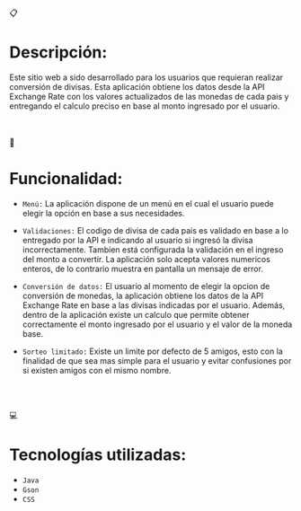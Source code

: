 <br></br>
:clipboard:<h1>Descripción:</h1>
<p>Este sitio web a sido desarrollado para los usuarios que requieran realizar conversión de divisas.
Esta aplicación obtiene los datos desde la API Exchange Rate con los valores actualizados de las monedas de cada pais y entregando el calculo preciso en base al monto ingresado por el usuario.</p>

<br></br>
:wrench:<h1>Funcionalidad:</h1>
- `Menú:`
La aplicación dispone de un menú en el cual el usuario puede elegir la opción en base a sus necesidades.

- `Validaciones:`
El codigo de divisa de cada pais es validado en base a lo entregado por la API e indicando al usuario si ingresó la divisa incorrectamente.
Tambien está configurada la validación en el ingreso del monto a convertir. La aplicación solo acepta valores numericos enteros, de lo contrario muestra en pantalla un mensaje de error.

- `Conversión de datos:`
El usuario al momento de elegir la opcion de conversión de monedas, la aplicación obtiene los datos de la API Exchange Rate en base a las divisas indicadas por el usuario. Además, dentro de la aplicación existe un calculo que permite obtener correctamente el monto ingresado por el usuario y el valor de la moneda base. 


- `Sorteo limitado:`
Existe un limite por defecto de 5 amigos, esto con la finalidad de que sea mas simple para el usuario y evitar confusiones por si existen amigos con el mismo nombre.

<br></br>

:computer:<h1>Tecnologías utilizadas:</h1>
- `Java`
- `Gson`
- `CSS`
